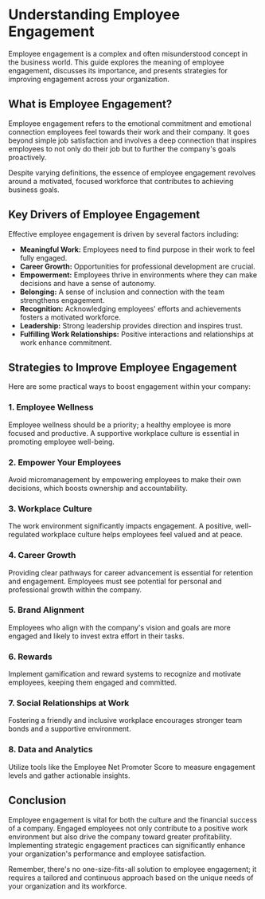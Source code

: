 # Understanding Employee Engagement

Employee engagement is a complex and often misunderstood concept in the business world. This guide explores the meaning of employee engagement, discusses its importance, and presents strategies for improving engagement across your organization.

## What is Employee Engagement?

Employee engagement refers to the emotional commitment and emotional connection employees feel towards their work and their company. It goes beyond simple job satisfaction and involves a deep connection that inspires employees to not only do their job but to further the company's goals proactively.

Despite varying definitions, the essence of employee engagement revolves around a motivated, focused workforce that contributes to achieving business goals.

## Key Drivers of Employee Engagement

Effective employee engagement is driven by several factors including:

- **Meaningful Work:** Employees need to find purpose in their work to feel fully engaged.
- **Career Growth:** Opportunities for professional development are crucial.
- **Empowerment:** Employees thrive in environments where they can make decisions and have a sense of autonomy.
- **Belonging:** A sense of inclusion and connection with the team strengthens engagement.
- **Recognition:** Acknowledging employees' efforts and achievements fosters a motivated workforce.
- **Leadership:** Strong leadership provides direction and inspires trust.
- **Fulfilling Work Relationships:** Positive interactions and relationships at work enhance commitment.

## Strategies to Improve Employee Engagement

Here are some practical ways to boost engagement within your company:

### 1. Employee Wellness

Employee wellness should be a priority; a healthy employee is more focused and productive. A supportive workplace culture is essential in promoting employee well-being.

### 2. Empower Your Employees

Avoid micromanagement by empowering employees to make their own decisions, which boosts ownership and accountability.

### 3. Workplace Culture

The work environment significantly impacts engagement. A positive, well-regulated workplace culture helps employees feel valued and at peace.

### 4. Career Growth

Providing clear pathways for career advancement is essential for retention and engagement. Employees must see potential for personal and professional growth within the company.

### 5. Brand Alignment

Employees who align with the company's vision and goals are more engaged and likely to invest extra effort in their tasks.

### 6. Rewards

Implement gamification and reward systems to recognize and motivate employees, keeping them engaged and committed.

### 7. Social Relationships at Work

Fostering a friendly and inclusive workplace encourages stronger team bonds and a supportive environment.

### 8. Data and Analytics

Utilize tools like the Employee Net Promoter Score to measure engagement levels and gather actionable insights.

## Conclusion

Employee engagement is vital for both the culture and the financial success of a company. Engaged employees not only contribute to a positive work environment but also drive the company toward greater profitability. Implementing strategic engagement practices can significantly enhance your organization's performance and employee satisfaction.

Remember, there's no one-size-fits-all solution to employee engagement; it requires a tailored and continuous approach based on the unique needs of your organization and its workforce.
